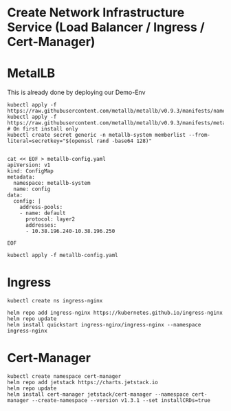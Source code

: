 # Create Network Infrastructure Service (Load Balancer / Ingress / Cert-Manager)

# MetalLB
This is already done by deploying our Demo-Env
```
kubectl apply -f https://raw.githubusercontent.com/metallb/metallb/v0.9.3/manifests/namespace.yaml
kubectl apply -f https://raw.githubusercontent.com/metallb/metallb/v0.9.3/manifests/metallb.yaml
# On first install only
kubectl create secret generic -n metallb-system memberlist --from-literal=secretkey="$(openssl rand -base64 128)"


cat << EOF > metallb-config.yaml
apiVersion: v1
kind: ConfigMap
metadata:
  namespace: metallb-system
  name: config
data:
  config: |
    address-pools:
    - name: default
      protocol: layer2
      addresses:
      - 10.38.196.240-10.38.196.250 

EOF

kubectl apply -f metallb-config.yaml
```

# Ingress
```
kubectl create ns ingress-nginx

helm repo add ingress-nginx https://kubernetes.github.io/ingress-nginx
helm repo update
helm install quickstart ingress-nginx/ingress-nginx --namespace ingress-nginx
```

# Cert-Manager
```
kubectl create namespace cert-manager
helm repo add jetstack https://charts.jetstack.io
helm repo update
helm install cert-manager jetstack/cert-manager --namespace cert-manager --create-namespace --version v1.3.1 --set installCRDs=true
```